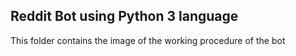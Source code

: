 ## Reddit Bot using Python 3 language
This folder contains the image of the working procedure of the bot
